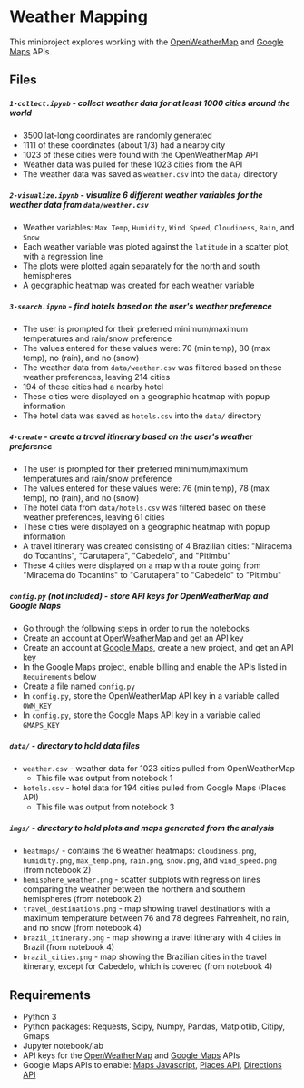 # Weather Mapping

This miniproject explores working with the [OpenWeatherMap](https://openweathermap.org/api) and [Google Maps](https://cloud.google.com/maps-platform/) APIs.


## Files

##### `1-collect.ipynb` - collect weather data for at least 1000 cities around the world
- 3500 lat-long coordinates are randomly generated
- 1111 of these coordinates (about 1/3) had a nearby city
- 1023 of these cities were found with the OpenWeatherMap API
- Weather data was pulled for these 1023 cities from the API
- The weather data was saved as `weather.csv` into the `data/` directory

##### `2-visualize.ipynb` - visualize 6 different weather variables for the weather data from `data/weather.csv`
- Weather variables: `Max Temp`, `Humidity`, `Wind Speed`, `Cloudiness`, `Rain`, and `Snow`
- Each weather variable was ploted against the `latitude` in a scatter plot, with a regression line
- The plots were plotted again separately for the north and south hemispheres
- A geographic heatmap was created for each weather variable

##### `3-search.ipynb` - find hotels based on the user's weather preference
- The user is prompted for their preferred minimum/maximum temperatures and rain/snow preference
- The values entered for these values were: 70 (min temp), 80 (max temp), no (rain), and no (snow)
- The weather data from `data/weather.csv` was filtered based on these weather preferences, leaving 214 cities
- 194 of these cities had a nearby hotel
- These cities were displayed on a geographic heatmap with popup information
- The hotel data was saved as `hotels.csv` into the `data/` directory

##### `4-create` - create a travel itinerary based on the user's weather preference
- The user is prompted for their preferred minimum/maximum temperatures and rain/snow preference
- The values entered for these values were: 76 (min temp), 78 (max temp), no (rain), and no (snow)
- The hotel data from `data/hotels.csv` was filtered based on these weather preferences, leaving 61 cities
- These cities were displayed on a geographic heatmap with popup information
- A travel itinerary was created consisting of 4 Brazilian cities: "Miracema do Tocantins", "Carutapera", "Cabedelo", and "Pitimbu"
- These 4 cities were displayed on a map with a route going from "Miracema do Tocantins" to "Carutapera" to "Cabedelo" to "Pitimbu"

##### `config.py` (not included) - store API keys for OpenWeatherMap and Google Maps
- Go through the following steps in order to run the notebooks
- Create an account at [OpenWeatherMap](https://openweathermap.org/api) and get an API key
- Create an account at [Google Maps](https://cloud.google.com/maps-platform/), create a new project, and get an API key
- In the Google Maps project, enable billing and enable the APIs listed in `Requirements` below
- Create a file named `config.py` 
- In `config.py`, store the OpenWeatherMap API key in a variable called `OWM_KEY`
- In `config.py`, store the Google Maps API key in a variable called `GMAPS_KEY`

##### `data/` - directory to hold data files
- `weather.csv` - weather data for 1023 cities pulled from OpenWeatherMap
    - This file was output from notebook 1
- `hotels.csv` - hotel data for 194 cities pulled from Google Maps (Places API)
    - This file was output from notebook 3
    
##### `imgs/` - directory to hold plots and maps generated from the analysis
- `heatmaps/` - contains the 6 weather heatmaps: `cloudiness.png`, `humidity.png`, `max_temp.png`, `rain.png`, `snow.png`, and `wind_speed.png` (from notebook 2)
- `hemisphere_weather.png` - scatter subplots with regression lines comparing the weather between the northern and southern hemispheres (from notebook 2)
- `travel_destinations.png` - map showing travel destinations with a maximum temperature between 76 and 78 degrees Fahrenheit, no rain, and no snow (from notebook 4)
- `brazil_itinerary.png` - map showing a travel itinerary with 4 cities in Brazil (from notebook 4)
- `brazil_cities.png` - map showing the Brazilian cities in the travel itinerary, except for Cabedelo, which is covered (from notebook 4)


## Requirements
- Python 3
- Python packages: Requests, Scipy, Numpy, Pandas, Matplotlib, Citipy, Gmaps
- Jupyter notebook/lab
- API keys for the [OpenWeatherMap](https://openweathermap.org/api) and [Google Maps](https://cloud.google.com/maps-platform) APIs
- Google Maps APIs to enable: [Maps Javascript](https://developers.google.com/maps/documentation/javascript), [Places API](https://developers.google.com/places/web-service), [Directions API](https://developers.google.com/maps/documentation/directions)